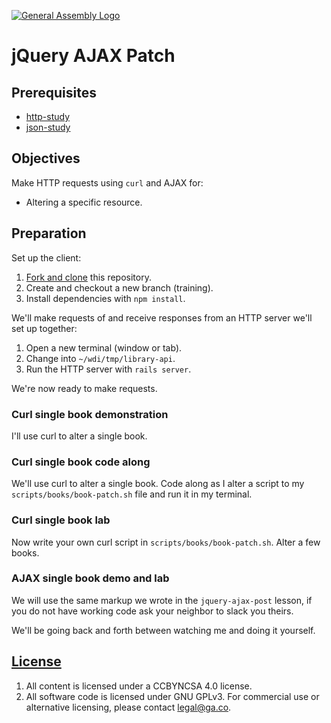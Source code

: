 [![General Assembly Logo](https://camo.githubusercontent.com/1a91b05b8f4d44b5bbfb83abac2b0996d8e26c92/687474703a2f2f692e696d6775722e636f6d2f6b6538555354712e706e67)](https://generalassemb.ly/education/web-development-immersive)

# jQuery AJAX Patch

## Prerequisites

-   [http-study](https://github.com/ga-wdi-boston/http-study)
-   [json-study](https://github.com/ga-wdi-boston/json-study)

## Objectives

Make HTTP requests using `curl` and AJAX for:

-   Altering a specific resource.

## Preparation

Set up the client:

1.  [Fork and clone](https://github.com/ga-wdi-boston/meta/wiki/ForkAndClone)
    this repository.
1.  Create and checkout a new branch (training).
1.  Install dependencies with `npm install`.

We'll make requests of and receive responses from an HTTP server we'll set up
 together:

1.  Open a new terminal (window or tab).
1.  Change into `~/wdi/tmp/library-api`.
1.  Run the HTTP server with `rails server`.

We're now ready to make requests.

### Curl single book demonstration

I'll use curl to alter a single book.

### Curl single book code along

We'll use curl to alter a single book. Code along as I alter a script to my `scripts/books/book-patch.sh`
file and run it in my terminal.

### Curl single book lab

Now write your own curl script in `scripts/books/book-patch.sh`.  Alter a few books.

### AJAX single book demo and lab

We will use the same markup we wrote in the `jquery-ajax-post` lesson, if you
do not have working code ask your neighbor to slack you theirs.

We'll be going back and forth between watching me and doing it yourself.

## [License](LICENSE)

1.  All content is licensed under a CC­BY­NC­SA 4.0 license.
1.  All software code is licensed under GNU GPLv3. For commercial use or
    alternative licensing, please contact legal@ga.co.
